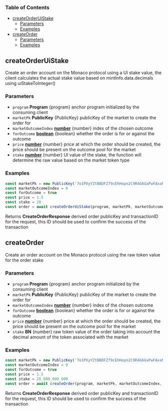 <!-- Generated by documentation.js. Update this documentation by updating the source code. -->

### Table of Contents

*   [createOrderUiStake][1]
    *   [Parameters][2]
    *   [Examples][3]
*   [createOrder][4]
    *   [Parameters][5]
    *   [Examples][6]

## createOrderUiStake

Create an order account on the Monaco protocol using a UI stake value, the client calculates the actual stake value based on mintInfo.data.decimals using uiStakeToInteger()

### Parameters

*   `program` **Program** {program} anchor program initialized by the consuming client
*   `marketPk` **PublicKey** {PublicKey} publicKey of the market to create the order for
*   `marketOutcomeIndex` **[number][7]** {number} index of the chosen outcome
*   `forOutcome` **[boolean][8]** {boolean} whether the order is for or against the outcome
*   `price` **[number][7]** {number} price at which the order should be created, the price should be present on the outcome pool for the market
*   `stake` **[number][7]** {number} UI value of the stake, the function will determine the raw value based on the market token type

### Examples

```javascript
const marketPk = new PublicKey('7o1PXyYZtBBDFZf9cEhHopn2C9R4G6GaPwFAxaNWM33D')
const marketOutcomeIndex = 0
const forOutcome = true
const price = 1.5
const stake = 20
const order = await createOrderUiStake(program, marketPk, marketOutcomeIndex, forOutcome, price, 20)
```

Returns **CreateOrderResponse** derived order publicKey and transactionID for the request, this ID should be used to confirm the success of the transaction

## createOrder

Create an order account on the Monaco protocol using the raw token value for the order stake

### Parameters

*   `program` **Program** {program} anchor program initialized by the consuming client
*   `marketPk` **PublicKey** {PublicKey} publicKey of the market to create the order for
*   `marketOutcomeIndex` **[number][7]** {number} index of the chosen outcome
*   `forOutcome` **[boolean][8]** {boolean} whether the order is for or against the outcome
*   `price` **[number][7]** {number} price at which the order should be created, the price should be present on the outcome pool for the market
*   `stake` **BN** {number} raw token value of the order taking into account the decimal amount of the token associated with the market

### Examples

```javascript
const marketPk = new PublicKey('7o1PXyYZtBBDFZf9cEhHopn2C9R4G6GaPwFAxaNWM33D')
const marketOutcomeIndex = 0
const forOutcome = true
const price = 1.5
const stake = 20_000_000_000
const order = await createOrder(program, marketPk, marketOutcomeIndex, forOutcome, price, stake)
```

Returns **CreateOrderResponse** derived order publicKey and transactionID for the request, this ID should be used to confirm the success of the transaction

[1]: #createorderuistake

[2]: #parameters

[3]: #examples

[4]: #createorder

[5]: #parameters-1

[6]: #examples-1

[7]: https://developer.mozilla.org/docs/Web/JavaScript/Reference/Global_Objects/Number

[8]: https://developer.mozilla.org/docs/Web/JavaScript/Reference/Global_Objects/Boolean
